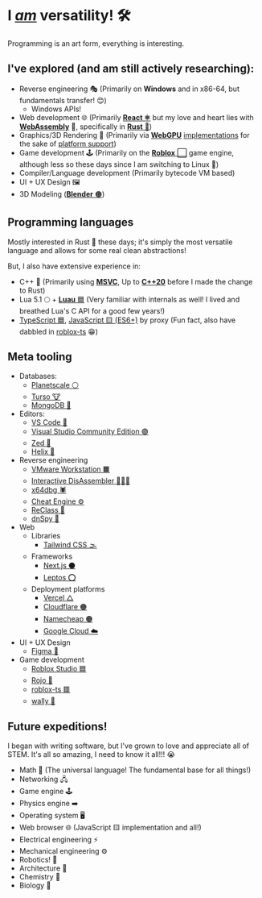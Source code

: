 # I *<ins>am</ins>* versatility! 🛠️
Programming is an art form, everything is interesting.

## I've explored (and am still actively researching):
- Reverse engineering 🎭 (Primarily on **Windows** and in x86-64, but fundamentals transfer! 😊)
  - Windows APIs!
- Web development 🌐 (Primarily [**React ⚛️**](https://react.dev) but my love and heart lies with [**WebAssembly**](https://webassembly.org) 💜, specifically in [**Rust** 🦀](https://github.com/bytecodealliance))
- Graphics/3D Rendering 🔺 (Primarily via **[WebGPU](https://webgpufundamentals.org/webgpu/lessons/webgpu-fundamentals.html)** [implementations](https://github.com/gfx-rs/wgpu) for the sake of [platform support](https://www.youtube.com/watch?v=DdMl4E7xQEY))
- Game development 🕹️ (Primarily on the [**Roblox** ⬜](https://create.roblox.com/docs/reference/engine) game engine, although less so these days since I am switching to Linux 🐧)
- Compiler/Language development (Primarily bytecode VM based)
- UI + UX Design 🖼️
- 3D Modeling ([**Blender** 🟠](https://www.blender.org))

## Programming languages
Mostly interested in Rust 🦀 these days; it's simply the most versatile language and allows for some real clean abstractions!

But, I also have extensive experience in:
- C++ 🔷 (Primarily using [**MSVC**](https://visualstudio.microsoft.com/vs/features/cplusplus), Up to [**C++20**](https://en.cppreference.com/w/cpp/20.html) before I made the change to Rust)
- Lua 5.1 🌕 + [**Luau** 🟦](https://luau.org) (Very familiar with internals as well! I lived and breathed Lua's C API for a good few years!)
- [TypeScript 🟦](https://www.typescriptlang.org), [JavaScript 🟨 (ES6+)](https://262.ecma-international.org/6.0) by proxy (Fun fact, also have dabbled in [roblox-ts](https://github.com/roblox-ts/roblox-ts) 😁)

## Meta tooling
- Databases:
  - [Planetscale ⚪](https://planetscale.com)
  - [Turso 🐮](https://turso.tech)
  - [MongoDB 🍃](https://www.mongodb.com)
- Editors:
  - [VS Code 🔹](https://code.visualstudio.com)
  - [Visual Studio Community Edition 🟣](https://visualstudio.microsoft.com)
  - [Zed 🔳](https://zed.dev)
  - [Helix 🧬](https://helix-editor.com)
- Reverse engineering
  - [VMware Workstation 🟧](https://www.vmware.com/products/desktop-hypervisor/workstation-and-fusion)
  - [Interactive DisAssembler 👩🏻‍🦱](https://hex-rays.com/ida-pro)
  - [x64dbg 🕷️](https://x64dbg.com)
  - [Cheat Engine ⚙️](https://www.cheatengine.org)
  - [ReClass 🔎](https://github.com/ReClassNET/ReClass.NET)
  - [dnSpy 🔳](https://github.com/dnSpy/dnSpy)
- Web
  - Libraries
    - [Tailwind CSS 🌫️](https://tailwindcss.com)
  - Frameworks
    - [Next.js ⚫](https://nextjs.org)
    - [Leptos ⭕](https://leptos.dev)
  - Deployment platforms
    - [Vercel △](https://vercel.com)
    - [Cloudflare 🟠](https://www.cloudflare.com)
    - [Namecheap 🟠](https://www.namecheap.com)
    - [Google Cloud ☁️](https://cloud.google.com)
- UI + UX Design
  - [Figma 🎨](https://www.figma.com)
- Game development
  - [Roblox Studio 🟦](https://create.roblox.com/landing)
  - [Rojo 💯](https://rojo.space)
  - [roblox-ts 🟥](https://roblox-ts.com)
  - [wally 🐶](https://wally.run)

## Future expeditions!
I began with writing software, but I've grown to love and appreciate all of STEM. It's all so amazing, I need to know it all!!! 😭 
- Math 🔢 (The universal language! The fundamental base for all things!)
- Networking 🖧
- Game engine 🕹️
- Physics engine ➡️
- Operating system 🖥️
- Web browser 🌐 (JavaScript 🟨 implementation and all!)
- Electrical engineering ⚡
- Mechanical engineering ⚙️
- Robotics! 🤖
- Architecture 🏡
- Chemistry 🧪
- Biology 🧬
